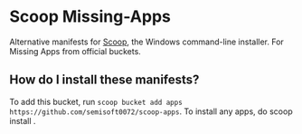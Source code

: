 # Scoop Missing-Apps
Alternative manifests for [Scoop](https://scoop.sh/), the Windows command-line installer. For Missing Apps from official buckets.

## How do I install these manifests?
To add this bucket, run `scoop bucket add apps https://github.com/semisoft0072/scoop-apps`.
To install any apps, do scoop install <manifest>.
